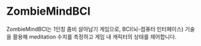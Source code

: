 # ZombieMindBCI
ZombieMindBCI는 1인칭 좀비 살아남기 게임으로, BCI(뇌-컴퓨터 인터페이스) 기술을 활용해 meditation 수치를 측정하고 게임 내 캐릭터의 상태를 제어합니다.
